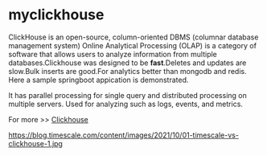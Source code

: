 # myclickhouse
ClickHouse is an open-source, column-oriented DBMS (columnar database management system)
Online Analytical Processing (OLAP) is a category of software that allows users to analyze information from multiple databases.Clickhouse was designed to be **fast**.Deletes and updates are slow.Bulk inserts are good.For analytics better than mongodb and redis. Here a sample springboot appication is demonstrated.

It has parallel processing for single query and distributed processing on multiple servers. Used for analyzing such as logs, events, and metrics.

For more >> [Clickhouse](https://content.clickhouse.tech/docs/en/single/clickhouse_en.pdf)




https://blog.timescale.com/content/images/2021/10/01-timescale-vs-clickhouse-1.jpg
